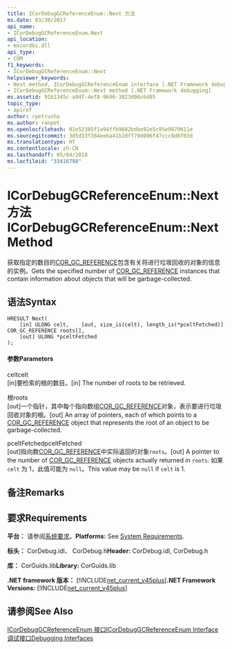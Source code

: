 ```yaml
---
title: ICorDebugGCReferenceEnum::Next 方法
ms.date: 03/30/2017
api_name:
- ICorDebugGCReferenceEnum.Next
api_location:
- mscordbi.dll
api_type:
- COM
f1_keywords:
- ICorDebugGCReferenceEnum::Next
helpviewer_keywords:
- Next method, ICorDebugGCReferenceEnum interface [.NET Framework debugging]
- ICorDebugGCReferenceEnum::Next method [.NET Framework debugging]
ms.assetid: 91b1345c-a94f-4ef8-9696-3823d06c6d05
topic_type:
- apiref
author: rpetrusha
ms.author: ronpet
ms.openlocfilehash: 01e52385f1a94ffb9682bdbe92e5c95e9870611e
ms.sourcegitcommit: 3d5d33f384eeba41b2dff79d096f47ccc8d8f03d
ms.translationtype: HT
ms.contentlocale: zh-CN
ms.lasthandoff: 05/04/2018
ms.locfileid: "33416798"
---
```

# <a name="icordebuggcreferenceenumnext-method"></a><span data-ttu-id="85152-102">ICorDebugGCReferenceEnum::Next 方法</span><span class="sxs-lookup"><span data-stu-id="85152-102">ICorDebugGCReferenceEnum::Next Method</span></span>
<span data-ttu-id="85152-103">获取指定的数目的[COR_GC_REFERENCE](../../../../docs/framework/unmanaged-api/debugging/cor-gc-reference-structure.md)包含有关将进行垃圾回收的对象的信息的实例。</span><span class="sxs-lookup"><span data-stu-id="85152-103">Gets the specified number of [COR_GC_REFERENCE](../../../../docs/framework/unmanaged-api/debugging/cor-gc-reference-structure.md) instances that contain information about objects that will be garbage-collected.</span></span>  
  
## <a name="syntax"></a><span data-ttu-id="85152-104">语法</span><span class="sxs-lookup"><span data-stu-id="85152-104">Syntax</span></span>  
  
```  
HRESULT Next(  
    [in] ULONG celt,    [out, size_is(celt), length_is(*pceltFetched)] COR_GC_REFERENCE roots[],   
    [out] ULONG *pceltFetched  
);  
```  
  
#### <a name="parameters"></a><span data-ttu-id="85152-105">参数</span><span class="sxs-lookup"><span data-stu-id="85152-105">Parameters</span></span>  
 <span data-ttu-id="85152-106">celt</span><span class="sxs-lookup"><span data-stu-id="85152-106">celt</span></span>  
 <span data-ttu-id="85152-107">[in]要检索的根的数目。</span><span class="sxs-lookup"><span data-stu-id="85152-107">[in] The number of roots to be retrieved.</span></span>  
  
 <span data-ttu-id="85152-108">根</span><span class="sxs-lookup"><span data-stu-id="85152-108">roots</span></span>  
 <span data-ttu-id="85152-109">[out]一个指针，其中每个指向数组[COR_GC_REFERENCE](../../../../docs/framework/unmanaged-api/debugging/cor-gc-reference-structure.md)对象，表示要进行垃圾回收对象的根。</span><span class="sxs-lookup"><span data-stu-id="85152-109">[out] An array of pointers, each of which points to a [COR_GC_REFERENCE](../../../../docs/framework/unmanaged-api/debugging/cor-gc-reference-structure.md) object that represents the root of an object to be garbage-collected.</span></span>  
  
 <span data-ttu-id="85152-110">pceltFetched</span><span class="sxs-lookup"><span data-stu-id="85152-110">pceltFetched</span></span>  
 <span data-ttu-id="85152-111">[out]指向数[COR_GC_REFERENCE](../../../../docs/framework/unmanaged-api/debugging/cor-gc-reference-structure.md)中实际返回的对象`roots`。</span><span class="sxs-lookup"><span data-stu-id="85152-111">[out] A pointer to the number of [COR_GC_REFERENCE](../../../../docs/framework/unmanaged-api/debugging/cor-gc-reference-structure.md) objects actually returned in `roots`.</span></span> <span data-ttu-id="85152-112">如果 `celt` 为 1，此值可能为 `null`。</span><span class="sxs-lookup"><span data-stu-id="85152-112">This value may be `null` if `celt` is 1.</span></span>  
  
## <a name="remarks"></a><span data-ttu-id="85152-113">备注</span><span class="sxs-lookup"><span data-stu-id="85152-113">Remarks</span></span>  
  
## <a name="requirements"></a><span data-ttu-id="85152-114">要求</span><span class="sxs-lookup"><span data-stu-id="85152-114">Requirements</span></span>  
 <span data-ttu-id="85152-115">**平台：** 请参阅[系统要求](../../../../docs/framework/get-started/system-requirements.md)。</span><span class="sxs-lookup"><span data-stu-id="85152-115">**Platforms:** See [System Requirements](../../../../docs/framework/get-started/system-requirements.md).</span></span>  
  
 <span data-ttu-id="85152-116">**标头：** CorDebug.idl、 CorDebug.h</span><span class="sxs-lookup"><span data-stu-id="85152-116">**Header:** CorDebug.idl, CorDebug.h</span></span>  
  
 <span data-ttu-id="85152-117">**库：** CorGuids.lib</span><span class="sxs-lookup"><span data-stu-id="85152-117">**Library:** CorGuids.lib</span></span>  
  
 <span data-ttu-id="85152-118">**.NET framework 版本：** [!INCLUDE[net_current_v45plus](../../../../includes/net-current-v45plus-md.md)]</span><span class="sxs-lookup"><span data-stu-id="85152-118">**.NET Framework Versions:** [!INCLUDE[net_current_v45plus](../../../../includes/net-current-v45plus-md.md)]</span></span>  
  
## <a name="see-also"></a><span data-ttu-id="85152-119">请参阅</span><span class="sxs-lookup"><span data-stu-id="85152-119">See Also</span></span>  
 [<span data-ttu-id="85152-120">ICorDebugGCReferenceEnum 接口</span><span class="sxs-lookup"><span data-stu-id="85152-120">ICorDebugGCReferenceEnum Interface</span></span>](../../../../docs/framework/unmanaged-api/debugging/icordebuggcreferenceenum-interface.md)  
 [<span data-ttu-id="85152-121">调试接口</span><span class="sxs-lookup"><span data-stu-id="85152-121">Debugging Interfaces</span></span>](../../../../docs/framework/unmanaged-api/debugging/debugging-interfaces.md)
